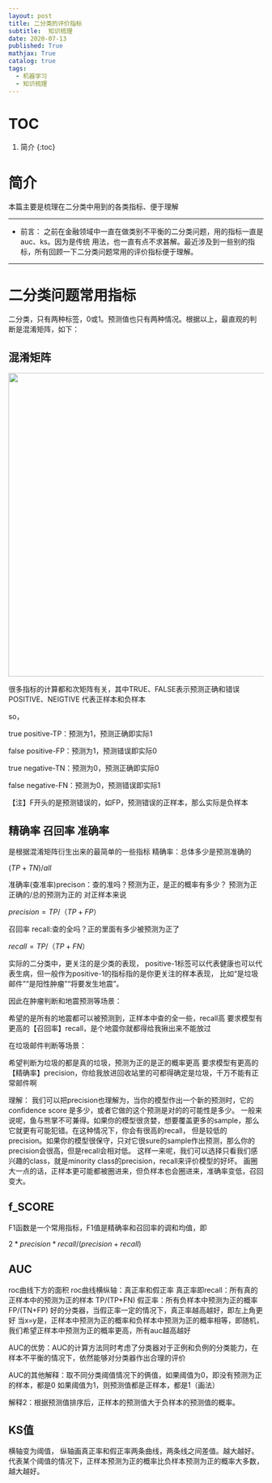 ```yaml
---
layout: post
title: 二分类的评价指标
subtitle:  知识梳理
date: 2020-07-13
published: True
mathjax: True
catalog: true
tags:
  - 机器学习
  - 知识梳理
---
```

# TOC
1. 简介
{:toc}

# 简介
本篇主要是梳理在二分类中用到的各类指标、便于理解

*********************
* 前言：
之前在金融领域中一直在做类别不平衡的二分类问题，用的指标一直是auc、ks。因为是传统
用法，也一直有点不求甚解。最近涉及到一些别的指标，所有回顾一下二分类问题常用的评价指标便于理解。
*********************


# 二分类问题常用指标
二分类，只有两种标签，0或1。预测值也只有两种情况。根据以上，最直观的判断是混淆矩阵，如下：

## 混淆矩阵

<img src='/img/ML/confusion_matrix' width="600">

很多指标的计算都和次矩阵有关，其中TRUE、FALSE表示预测正确和错误 POSITIVE、NEIGTIVE
代表正样本和负样本

so，

true positive-TP：预测为1，预测正确即实际1

false positive-FP：预测为1，预测错误即实际0

true negative-TN：预测为0，预测正确即实际0

false negative-FN：预测为0，预测错误即实际1

【注】F开头的是预测错误的，如FP，预测错误的正样本，那么实际是负样本

## 精确率 召回率 准确率

是根据混淆矩阵衍生出来的最简单的一些指标
精确率：总体多少是预测准确的

$(TP+TN)/all$

准确率(查准率)precison：查的准吗？预测为正，是正的概率有多少？   预测为正正确的/总的预测为正的 对正样本来说

$precision= TP/（TP+FP）$

召回率 recall:查的全吗？正的里面有多少被预测为正了

$recall= TP/（TP+FN）$

实际的二分类中，更关注的是少类的表现，
positive-1标签可以代表健康也可以代表生病，但一般作为positive-1的指标指的是你更关注的样本表现，
比如“是垃圾邮件”“是阳性肿瘤”“将要发生地震”。

因此在肿瘤判断和地震预测等场景：

希望的是所有的地震都可以被预测到，正样本中查的全一些，recall高
要求模型有更高的【召回率】recall，是个地震你就都得给我揪出来不能放过

在垃圾邮件判断等场景：

希望判断为垃圾的都是真的垃圾，预测为正的是正的概率更高
要求模型有更高的【精确率】precision，你给我放进回收站里的可都得确定是垃圾，千万不能有正常邮件啊

理解：
我们可以把precision也理解为，当你的模型作出一个新的预测时，它的confidence score 是多少，或者它做的这个预测是对的的可能性是多少。
一般来说呢，鱼与熊掌不可兼得。如果你的模型很贪婪，想要覆盖更多的sample，那么它就更有可能犯错。在这种情况下，你会有很高的recall，
但是较低的precision。如果你的模型很保守，只对它很sure的sample作出预测，那么你的precision会很高，但是recall会相对低。
这样一来呢，我们可以选择只看我们感兴趣的class，就是minority class的precision，recall来评价模型的好坏。
画圈大一点的话，正样本更可能都被圈进来，但负样本也会圈进来，准确率变低，召回变大。

## f_SCORE
F1函数是一个常用指标，F1值是精确率和召回率的调和均值，即

$2*precision*recall / (precision + recall)$

## AUC
roc曲线下方的面积
roc曲线横纵轴：真正率和假正率
真正率即recall：所有真的正样本中的预测为正的样本 TP/(TP+FN)
假正率：所有负样本中预测为正的概率             FP/(TN+FP)
好的分类器，当假正率一定的情况下，真正率越高越好，即左上角更好
当x=y是，正样本中预测为正的概率和负样本中预测为正的概率相等，即随机，
我们希望正样本中预测为正的概率更高，所有auc越高越好

AUC的优势：AUC的计算方法同时考虑了分类器对于正例和负例的分类能力，在样本不平衡的情况下，依然能够对分类器作出合理的评价

AUC的其他解释：取不同分类阈值情况下的俩值，如果阈值为0，即没有预测为正的样本，都是0
如果阈值为1，则预测值都是正样本，都是1（画法）

解释2：根据预测值排序后，正样本的预测值大于负样本的预测值的概率。

## KS值
横轴变为阈值，
纵轴画真正率和假正率两条曲线，两条线之间差值。越大越好。
代表某个阈值的情况下，正样本预测为正的概率比负样本预测为正的概率大多数，越大越好。





